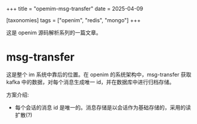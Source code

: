 +++
title = "opemim-msg-transfer"
date = 2025-04-09

[taxonomies]
tags = ["openim", "redis", "mongo"]
+++

这是 openim 源码解析系列的一篇文章。

<!-- more -->

# msg-transfer

这是整个 im 系统中靠后的位置。在 openim 的系统架构中，msg-transfer 获取 kafka 中的数据，对每个消息生成唯一 id，并在数据库中进行归档存储。

方案介绍:

- 每个会话的消息 id 是唯一的。消息存储是以会话作为基础存储的，采用的读扩散(?)
